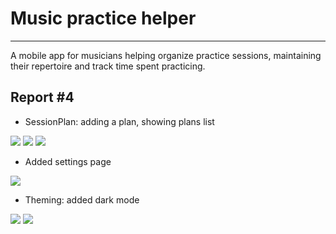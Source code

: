 # Music practice helper

------

A mobile app for musicians helping organize practice sessions, maintaining their repertoire and  track time spent practicing.

## Report #4

- SessionPlan: adding a plan, showing plans list

![](./plan_form.jpg)
![](./activity_form.jpg)
![](./list.jpg)

- Added settings page

![](./settings.jpg)

- Theming: added dark mode

![](./piece_dark.jpg)
![](./pieces_dark.jpg)

